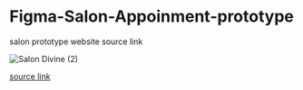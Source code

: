 # Figma-Salon-Appoinment-prototype

salon prototype website source link

![Salon Divine (2)](https://user-images.githubusercontent.com/82252921/217285810-e51bfb55-8649-4790-a50f-6241c0f8efb3.png)


[source link](https://www.figma.com/proto/mgY8Yilb9xgrzOduZE33z4/Salon-Appoints-website?node-id=550%3A3&scaling=min-zoom&page-id=550%3A2&starting-point-node-id=550%3A3)

